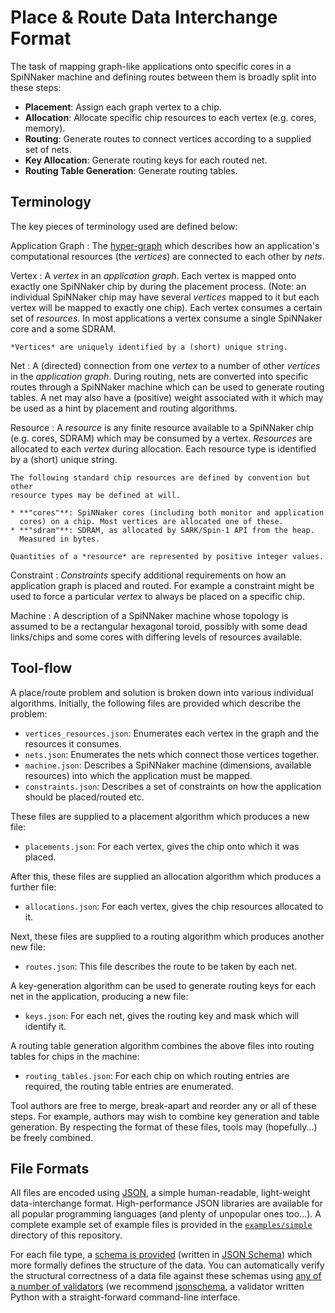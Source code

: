 Place & Route Data Interchange Format
=====================================

The task of mapping graph-like applications onto specific cores in a SpiNNaker
machine and defining routes between them is broadly split into these steps:

* **Placement**: Assign each graph vertex to a chip.
* **Allocation**: Allocate specific chip resources to each vertex (e.g. cores,
  memory).
* **Routing**: Generate routes to connect vertices according to a supplied set
  of nets.
* **Key Allocation**: Generate routing keys for each routed net.
* **Routing Table Generation**: Generate routing tables.

Terminology
-----------

The key pieces of terminology used are defined below:

Application Graph
:   The [hyper-graph](http://en.wikipedia.org/wiki/Hypergraph) which describes
    how an application's computational resources (the *vertices*) are connected
    to each other by *nets*.

Vertex
:   A *vertex* in an *application graph*. Each vertex is mapped onto exactly one
    SpiNNaker chip by during the placement process. (Note: an individual
    SpiNNaker chip may have several *vertices* mapped to it but each vertex
    will be mapped to exactly one chip). Each vertex consumes a certain set of
    *resources*. In most applications a vertex consume a single SpiNNaker core
    and a some SDRAM.
    
    *Vertices* are uniquely identified by a (short) unique string.

Net
:   A (directed) connection from one *vertex* to a number of other *vertices*
    in the *application graph*. During routing, nets are converted into
    specific routes through a SpiNNaker machine which can be used to generate
    routing tables. A net may also have a (positive) weight associated with it
    which may be used as a hint by placement and routing algorithms.

Resource
:   A *resource* is any finite resource available to a SpiNNaker chip (e.g.
    cores, SDRAM) which may be consumed by a vertex. *Resources* are allocated
    to each *vertex* during allocation. Each resource type is identified by a
    (short) unique string.
    
    The following standard chip resources are defined by convention but other
    resource types may be defined at will.
    
    * **"cores"**: SpiNNaker cores (including both monitor and application
      cores) on a chip. Most vertices are allocated one of these.
    * **"sdram"**: SDRAM, as allocated by SARK/Spin-1 API from the heap.
      Measured in bytes.
    
    Quantities of a *resource* are represented by positive integer values.

Constraint
:   *Constraints* specify additional requirements on how an application graph is
    placed and routed. For example a constraint might be used to force a
    particular *vertex* to always be placed on a specific chip.

Machine
:   A description of a SpiNNaker machine whose topology is assumed to be a
    rectangular hexagonal toroid, possibly with some dead links/chips and some
    cores with differing levels of resources available.


Tool-flow
---------

A place/route problem and solution is broken down into various individual
algorithms. Initially, the following files are provided which describe the
problem:

* `vertices_resources.json`: Enumerates each vertex in the graph and the
  resources it consumes.
* `nets.json`: Enumerates the nets which connect those vertices together.
* `machine.json`: Describes a SpiNNaker machine (dimensions, available
  resources) into which the application must be mapped.
* `constraints.json`: Describes a set of constraints on how the application
  should be placed/routed etc.

These files are supplied to a placement algorithm which produces a new file:

* `placements.json`: For each vertex, gives the chip onto which it was placed.

After this, these files are supplied an allocation algorithm which produces a
further file:

* `allocations.json`: For each vertex, gives the chip resources allocated to
  it.

Next, these files are supplied to a routing algorithm which produces another
new file:

* `routes.json`: This file describes the route to be taken by each net.

A key-generation algorithm can be used to generate routing keys for each net in
the application, producing a new file:

* `keys.json`: For each net, gives the routing key and mask which will identify
  it.

A routing table generation algorithm combines the above files into routing
tables for chips in the machine:

* `routing_tables.json`: For each chip on which routing entries are required,
  the routing table entries are enumerated.

Tool authors are free to merge, break-apart and reorder any or all of these
steps. For example, authors may wish to combine key generation and table
generation. By respecting the format of these files, tools may (hopefully...)
be freely combined.


File Formats
------------

All files are encoded using [JSON](http://www.json.org/), a simple
human-readable, light-weight data-interchange format. High-performance JSON
libraries are available for all popular programming languages (and plenty of
unpopular ones too...). A complete example set of example files is provided in
the [`examples/simple`](./examples/simple) directory of this repository.

For each file type, a [schema is provided](./schemas) (written in [JSON
Schema](http://json-schema.org/)) which more formally defines the structure of
the data. You can automatically verify the structural correctness of a data
file against these schemas using [any of a number of
validators](http://json-schema.org/implementations.html) (we recommend
[jsonschema](https://github.com/Julian/jsonschema), a validator written Python
with a straight-forward command-line interface.
